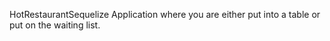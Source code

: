 HotRestaurantSequelize
Application where you are either put into a table or put on the waiting list.